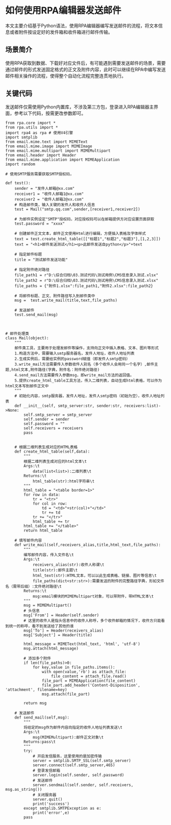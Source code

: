 如何使用RPA编辑器发送邮件 
===================================

本文主要介绍基于Python语法，使用RPA编辑器编写发送邮件的流程，将文本信息或者附件按设定好的发件箱和收件箱进行邮件传输。

场景简介 
-------------------------

使用RPA获取到数据、下载好对应文件后，有可能遇到需要发送邮件的场景，需要通过邮件的形式发送固定格式的正文及附件内容，此时可以继续在RPA中编写发送邮件相关操作的流程，使得整个自动化流程完整连贯地执行。

关键代码 
-------------------------

发送邮件仅需使用Python内置库，不涉及第三方包，登录进入RPA编辑器主界面，参考以下代码，按需更改参数即可。

    from rpa.core import *
    from rpa.utils import *
    import rpa4 as rpa # 使用V4引擎
    import smtplib
    from email.mime.text import MIMEText
    from email.mime.image import MIMEImage
    from email.mime.multipart import MIMEMultipart
    from email.header import Header
    from email.mime.application import MIMEApplication
    import random
    
    # 使用SMTP服务需要获取SMTP授权码，
    
    def test():
        sender = "发件人邮箱@xx.com"
        receiver1 = "收件人邮箱1@xx.com"
        receiver2 = "收件人邮箱2@xx.com"
        # 构造邮件类，输入关键的发件人和收件人信息
        test = Mail("smtp.qq.com",sender,[receiver1,receiver2])
    
        # 为邮件实例设定"SMTP"授权码，对应授权码可以在邮箱提供方对应设置页面获取
        test.password = "xxxx"
    
        # 创建邮件正文文本，邮件正文使用Html进行编辑，方便插入表格及字体样式
        text = test.create_html_table([["标题1","标题2","标题3"],[1,2,3]])
        text = "<h1>邮件发送测试</h1><p>此邮件发送自python</p>"+text 
    
        # 指定邮件标题
        title = "测试邮件发送功能"
    
        # 指定附件绝对路径
        file_path1 = r"D:\综合归档\03.测试代码\测试用例\CMS信息录入测试.xlsx"
        file_path2 = r"D:\综合归档\03.测试代码\测试用例\CMS信息录入测试.xlsx"
        file_paths = {"附件1.xlsx":file_path1,"附件2.xlsx":file_path2}
        
        # 将邮件标题、正文、附件路径写入到邮件类中
        msg =  test.write_mail(title,text,file_paths)
        
        # 发送邮件
        test.send_mail(msg)
    
    
            
    # 邮件处理类
    class Mail(object):
        """
        邮件类工具，主要用于处理发邮件等操作，支持向正文中插入表格、文本、图片等形式
        1.构造方法中，需要输入smtp服务器名，发件人地址，收件人地址列表
        2.生成实例后，需要给实例的password赋值（即发件人smtp密码）
        3.write_mail方法需要传入参数收件人别名（多个收件人会用同一个名字）,邮件主题,html文本,附件路径(字典，附件名：附件绝对路径)
        4.send_mail方法需要传入参数msg，即write_mail方法的返回值。
        5.提供create_html_table工具方法，传入二维列表，自动生成html表格，可以作为html文本写到邮件正文中
        """
        # 初始化内容，smtp服务器，发件人地址，发件人smtp密码（初始为空），收件人地址列表
        def __init__(self, smtp_server:str, sender:str, receivers:list)->None:
            self.smtp_server = smtp_server
            self.sender = sender
            self.password = ""
            self.receivers = receivers
            pass
    
        
        # 根据二维列表生成对应的HTML表格
        def create_html_table(self,data):
            """
            根据二维列表生成对应的html文本\t
            Args:\t
                data(list<list>):二维列表\t
            Returns:\t
                html_table(str):html字符串\t
            """   
            html_table = "<table border=1>"
            for row in data:
                tr = "<tr>"
                for col in row:
                    td = "<td>"+str(col)+"</td>"
                    tr += td
                tr += "</tr>"
                html_table += tr
            html_table += "</table>"
            return html_table
    
        # 填写邮件内容
        def write_mail(self,receivers_alias,title,html_text,file_paths):
            """
            编写邮件内容，传入文件名\t
            Args:\t
                receivers_alias(str):收件人称谓\t
                title(str):邮件主题\t
                html_text(str):HTML文本，可以以此生成表格、链接、图片等信息\t
                file_paths(dict<str:str>):需要发送的附件的完整路径字典，形如文件名（需带后缀）:文件绝对路径\t
            Returns:\t
                msg:email模块的MIMEMultipart对象，可以带附件，带HTML文本\t
            """
            msg = MIMEMultipart()
            # 头信息
            msg['From'] = Header(self.sender)
            # 这里的收件人是指头信息中的收件人称呼，多个收件邮箱的情况下，收件方只能看到统一的称呼，看不到发送给了其他的谁
            msg['To'] = Header(receivers_alias)
            msg['Subject'] = Header(title)
        
            html_message = MIMEText(html_text, 'html', 'utf-8')
            msg.attach(html_message)
        
            # 添加多个附件
            if len(file_paths)>0:
                for key,value in file_paths.items():
                    with open(value,'rb') as attach_file:
                        file_content = attach_file.read()
                    file_part = MIMEApplication(file_content)
                    file_part.add_header('Content-Disposition', 'attachment', filename=key)
                    msg.attach(file_part)
            
            return msg
    
        # 发送邮件
        def send_mail(self,msg):
            """
            将给定的msg作为邮件内容向指定的收件人地址列表发送\t
            Args:\t
                msg(MIMEMultipart):邮件正文对象\t
            Returns:pass\t
            """
            try:
                # 开启发信服务，这里使用的是加密传输
                server = smtplib.SMTP_SSL(self.smtp_server)
                server.connect(self.smtp_server,465)
                # 登录发信邮箱
                server.login(self.sender, self.password)
                # 发送邮件
                server.sendmail(self.sender, self.receivers, msg.as_string())
                # 关闭服务器
                server.quit()
                print('success')
            except smtplib.SMTPException as e:
                print('error',e)
            pass


